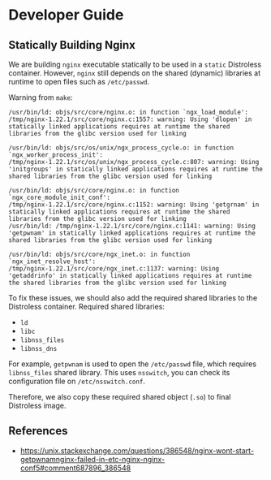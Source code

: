 # Developer Guide

## Statically Building Nginx

We are building `nginx` executable statically to be used in a `static` Distroless container. However, `nginx` still depends on the shared (dynamic) libraries at runtime to open files such as `/etc/passwd`.

Warning from `make`:

```
/usr/bin/ld: objs/src/core/nginx.o: in function `ngx_load_module':
/tmp/nginx-1.22.1/src/core/nginx.c:1557: warning: Using 'dlopen' in statically linked applications requires at runtime the shared libraries from the glibc version used for linking

/usr/bin/ld: objs/src/os/unix/ngx_process_cycle.o: in function `ngx_worker_process_init':
/tmp/nginx-1.22.1/src/os/unix/ngx_process_cycle.c:807: warning: Using 'initgroups' in statically linked applications requires at runtime the shared libraries from the glibc version used for linking

/usr/bin/ld: objs/src/core/nginx.o: in function `ngx_core_module_init_conf':
/tmp/nginx-1.22.1/src/core/nginx.c:1152: warning: Using 'getgrnam' in statically linked applications requires at runtime the shared libraries from the glibc version used for linking
/usr/bin/ld: /tmp/nginx-1.22.1/src/core/nginx.c:1141: warning: Using 'getpwnam' in statically linked applications requires at runtime the shared libraries from the glibc version used for linking

/usr/bin/ld: objs/src/core/ngx_inet.o: in function `ngx_inet_resolve_host':
/tmp/nginx-1.22.1/src/core/ngx_inet.c:1137: warning: Using 'getaddrinfo' in statically linked applications requires at runtime the shared libraries from the glibc version used for linking
```

To fix these issues, we should also add the required shared libraries to the Distroless container. Required shared libraries:

- `ld`
- `libc`
- `libnss_files`
- `libnss_dns`

For example, `getpwnam` is used to open the `/etc/passwd` file, which requires `libnss_files` shared library. This uses `nsswitch`, you can check its configuration file on `/etc/nsswitch.conf`.

Therefore, we also copy these required shared object (`.so`) to final Distroless image.

## References

- https://unix.stackexchange.com/questions/386548/nginx-wont-start-getpwnamnginx-failed-in-etc-nginx-nginx-conf5#comment687896_386548
